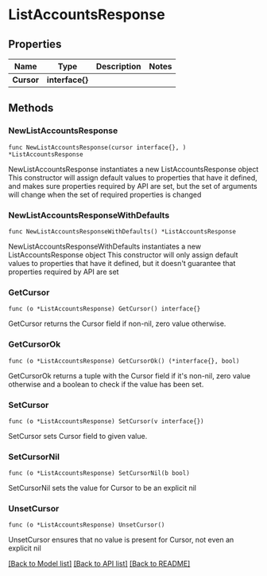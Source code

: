 # ListAccountsResponse

## Properties

Name | Type | Description | Notes
------------ | ------------- | ------------- | -------------
**Cursor** | **interface{}** |  | 

## Methods

### NewListAccountsResponse

`func NewListAccountsResponse(cursor interface{}, ) *ListAccountsResponse`

NewListAccountsResponse instantiates a new ListAccountsResponse object
This constructor will assign default values to properties that have it defined,
and makes sure properties required by API are set, but the set of arguments
will change when the set of required properties is changed

### NewListAccountsResponseWithDefaults

`func NewListAccountsResponseWithDefaults() *ListAccountsResponse`

NewListAccountsResponseWithDefaults instantiates a new ListAccountsResponse object
This constructor will only assign default values to properties that have it defined,
but it doesn't guarantee that properties required by API are set

### GetCursor

`func (o *ListAccountsResponse) GetCursor() interface{}`

GetCursor returns the Cursor field if non-nil, zero value otherwise.

### GetCursorOk

`func (o *ListAccountsResponse) GetCursorOk() (*interface{}, bool)`

GetCursorOk returns a tuple with the Cursor field if it's non-nil, zero value otherwise
and a boolean to check if the value has been set.

### SetCursor

`func (o *ListAccountsResponse) SetCursor(v interface{})`

SetCursor sets Cursor field to given value.


### SetCursorNil

`func (o *ListAccountsResponse) SetCursorNil(b bool)`

 SetCursorNil sets the value for Cursor to be an explicit nil

### UnsetCursor
`func (o *ListAccountsResponse) UnsetCursor()`

UnsetCursor ensures that no value is present for Cursor, not even an explicit nil

[[Back to Model list]](../README.md#documentation-for-models) [[Back to API list]](../README.md#documentation-for-api-endpoints) [[Back to README]](../README.md)


